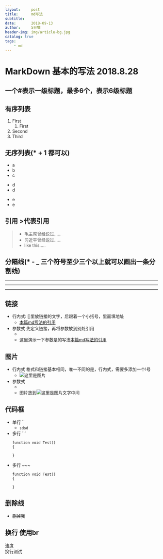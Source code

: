 ```yaml
---
layout:     post
title:      md写法
subtitle:   
date:       2018-09-13
author:     5只猫
header-img: img/article-bg.jpg
catalog: true
tags:
    - md
---
```


# MarkDown 基本的写法 2018.8.28

## 一个#表示一级标题，最多6个，表示6级标题
## 有序列表
1. First
   1. First
2. Second
3. Third

## 无序列表(* + 1 都可以)
* a
* b
* c
+ d
+ d
- e
- e

## 引用 >代表引用
> * 毛主席曾经说过......
> * 习近平曾经说过......
> * like this.....



## 分隔线(* - _ 三个符号至少三个以上就可以画出一条分割线)
---
***
___


## 链接
* 行内式:  []里放链接的文字，后跟着一个小括号，里面填地址
    *  [本篇md写法的引用](https://www.cnblogs.com/liugang-vip/p/6337580.html)
* 参数式   先定义链接，再将参数放到别处引用
    * [本篇md写法的引用]:https://www.cnblogs.com/liugang-vip/p/6337580.html
    * 这里演示一下参数是的写法[本篇md写法的引用] 


## 图片
* 行内式 格式和链接基本相同，唯一不同的是，行内式，需要多添加一个!号
    * ![这里是图片](https://cdn2.jianshu.io/assets/default_avatar/4-3397163ecdb3855a0a4139c34a695885.jpg?imageMogr2/auto-orient/strip|imageView2/1/w/48/h/48)
* 参数式
    * [这里是图片]:https://cdn2.jianshu.io/assets/default_avatar/4-3397163ecdb3855a0a4139c34a695885.jpg?imageMogr2/auto-orient/strip|imageView2/1/w/48/h/48
    * 图片放到![这里是图片]文字中间


## 代码框
* 单行 ``
    * `sdsd`
* 多行  ```
    ``` 这里可以写注释
    function void Test()
    {

    }
    ```
* 多行 ~~~
   ~~~
   function void Test()
   {

   }
   ~~~
## 删除线
* ~~删掉我~~

## 换行 使用br
速度<br>
换行测试<br>